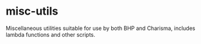 # misc-utils
Miscellaneous utilities suitable for use by both BHP and Charisma, includes lambda functions and other scripts.
